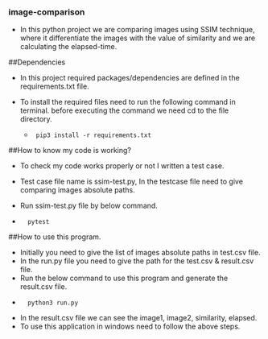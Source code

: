 ### image-comparison
* In this python project we are comparing images using SSIM technique, where it differentiate the images with the value of similarity and we are calculating the elapsed-time.

##Dependencies

* In this project required packages/dependencies are defined in the requirements.txt file.

* To install the required files need to run the following command in terminal. before executing the command we need cd to the file directory.

  *      pip3 install -r requirements.txt

##How to know my code is working?
 * To check my code works properly or not I written a test case.
 * Test case file name is ssim-test.py, In the testcase file need to give comparing images absolute paths. 
 * Run ssim-test.py file by below command.
 
 *       pytest
   
##How to use this program.
 * Initially you need to give the list of images absolute paths in test.csv file.
 * In the run.py file you need to give the path for the test.csv & result.csv file.
 * Run the below command to use this program and generate the result.csv file.
 *       python3 run.py
 * In the result.csv file we can see the image1, image2, similarity, elapsed.
 * To use this application in windows need to follow the above steps.
 
 
 
 
 